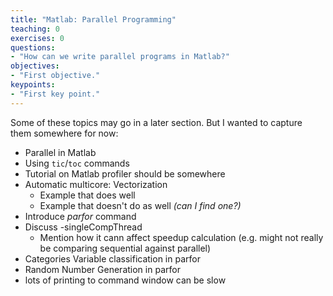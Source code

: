 ```yaml
---
title: "Matlab: Parallel Programming"
teaching: 0
exercises: 0
questions:
- "How can we write parallel programs in Matlab?"
objectives:
- "First objective."
keypoints:
- "First key point."
---
```


Some of these topics may go in a later section.  But I wanted to capture them somewhere for now:

  - Parallel in Matlab
  - Using `tic`/`toc` commands
  - Tutorial on Matlab profiler should be somewhere
  - Automatic multicore: Vectorization
      - Example that does well
      - Example that doesn't do as well *(can I find one?)*
  - Introduce *parfor* command
  - Discuss -singleCompThread
      - Mention how it cann affect speedup calculation (e.g. might not really be comparing sequential against parallel)
  - Categories Variable classification in parfor
  - Random Number Generation in parfor
  - lots of printing to command window can be slow
